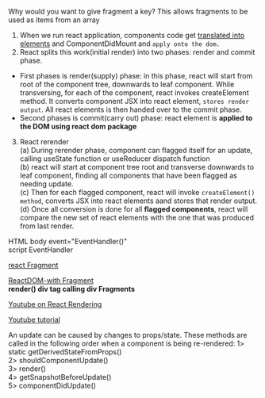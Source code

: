 
Why would you want to give fragment a key?
This allows fragments to be used as items from an array

1. When we run react application, components code get <u>translated into elements</u> and ComponentDidMount and `apply onto the dom.`
2. React splits this work(initial render) into two phases: render and commit phase.
- First phases is render(supply) phase: in this phase, react will start from root of the component tree, downwards to leaf component. While transversing, for each of the component, react invokes createElement method. It converts component JSX into react element, `stores render output`. All react elements is then handed over to the commit phase.
- Second phases is commit(carry out) phase: react element is **applied to the DOM using react dom package**
3. React rerender  
(a) During rerender phase, component can flagged itself for an update, calling useState function or useReducer dispatch function  
(b) react will start at component tree root and transverse downwards to leaf component, finding all components that have been flagged as needing update.  
(c) Then for each flagged component, react will invoke `createElement() method`, converts JSX into react elements aand stores that render output.  
(d) Once all conversion is done for all **flagged components**, react will compare the new set of react elements with the one that was produced from last render.  


HTML body event="EventHandler()"  <br/>
script EventHandler





[react Fragment](https://frontarm.com/james-k-nelson/react-fragments-in-practice/)  

[ReactDOM-with Fragment](https://codepen.io/reactjs/pen/VrEbjE?editors=1000)  
**render() div tag calling div Fragments**

[Youtube on React Rendering](https://www.youtube.com/watch?v=VPtL6dU0YXc)


[Youtube tutorial](https://www.youtube.com/watch?v=Nm0inP3B_zs)



An update can be caused by changes to props/state. These methods are called in the following order when a component is being re-rendered:
1> static getDerivedStateFromProps()  
2> shouldComponentUpdate()  
3> render()  
4> getSnapshotBeforeUpdate()  
5> componentDidUpdate()  



